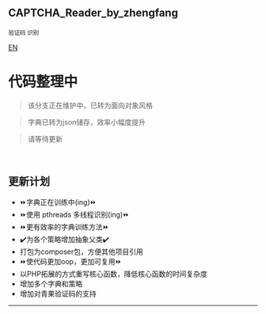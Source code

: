 ## CAPTCHA_Reader_by_zhengfang
<small>验证码 识别</small>
 
[EN](https://github.com/Kuri-su/CAPTCHA_Reader_by_zhengfang/blob/master/README-en.md "EN" )


# 代码整理中

> 该分支正在维护中，已转为面向对象风格

> 字典已转为json储存，效率小幅度提升

> 请等待更新




<br/>

## 更新计划
* :fast_forward:字典正在训练中(ing):fast_forward:
* :fast_forward:使用 pthreads 多线程识别(ing):fast_forward:
* :fast_forward:更有效率的字典训练方法:fast_forward:
* :heavy_check_mark:为各个策略增加抽象父类:heavy_check_mark:
* 打包为composer包，方便其他项目引用
* :fast_forward:使代码更加oop，更加可复用:fast_forward:
* 以PHP拓展的方式重写核心函数，降低核心函数的时间复杂度
* 增加多个字典和策略
* 增加对青果验证码的支持

<hr/>


